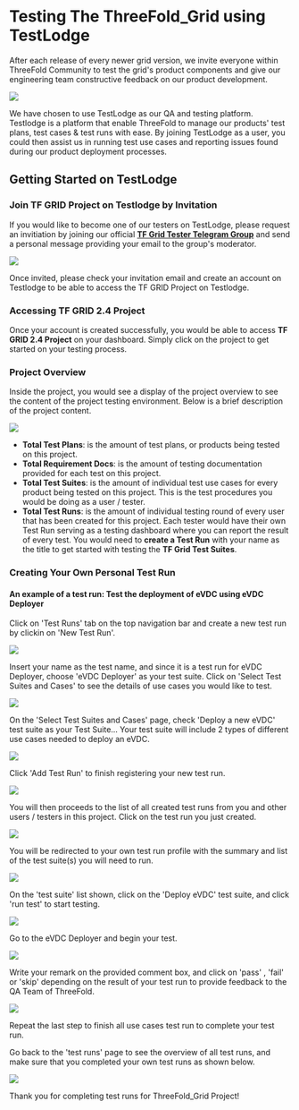 # Testing The ThreeFold_Grid using TestLodge

After each release of every newer grid version, we invite everyone within ThreeFold Community to test the grid's product components and give our engineering team constructive feedback on our product development.

![](img/test_home.png)

We have chosen to use TestLodge as our QA and testing platform. Testlodge is a platform that enable ThreeFold to manage our products' test plans, test cases & test runs with ease. By joining TestLodge as a user, you could then assist us in running test use cases and reporting issues found during our product deployment processes.

## Getting Started on TestLodge

### Join TF GRID Project on Testlodge by Invitation

If you would like to become one of our testers on TestLodge, please request an invitiation by joining our official [**TF Grid Tester Telegram Group**](https://t.me/joinchat/R75FxI_6J6tgn1jK) and send a personal message providing your email to the group's moderator.

![](img/testlodge_invitation.png)

Once invited, please check your invitation email and create an account on Testlodge to be able to access the TF GRID Project on Testlodge.

### Accessing TF GRID 2.4 Project

Once your account is created successfully, you would be able to access **TF GRID 2.4 Project** on your dashboard. Simply click on the project to get started on your testing process.

### Project Overview

Inside the project, you would see a display of the project overview to see the content of the project testing environment. Below is a brief description of the project content.

![](img/project_overview.png)

- **Total Test Plans**: is the amount of test plans, or products being tested on this project.
- **Total Requirement Docs**: is the amount of testing documentation provided for each test on this project.
- **Total Test Suites**: is the amount of individual test use cases for every product being tested on this project. This is the test procedures you would be doing as a user / tester.
- **Total Test Runs**: is the amount of individual testing round of every user that has been created for this project. Each tester would have their own Test Run serving as a testing dashboard where you can report the result of every test. You would need to **create a Test Run** with your name as the title to get started with testing the **TF Grid Test Suites**.

### Creating Your Own Personal Test Run

#### An example of a test run: Test the deployment of eVDC using eVDC Deployer

Click on 'Test Runs' tab on the top navigation bar and create a new test run by clickin on 'New Test Run'.

![](img/test_run.png)

Insert your name as the test name, and since it is a test run for eVDC Deployer, choose 'eVDC Deployer' as your test suite. Click on 'Select Test Suites and Cases' to see the details of use cases you would like to test.

![](img/evdc_test.png)

On the 'Select Test Suites and Cases' page, check 'Deploy a new eVDC' test suite as your Test Suite... Your test suite will include 2 types of different use cases needed to deploy an eVDC.

![](img/deploy_evdc.png)

Click 'Add Test Run' to finish registering your new test run.

![](img/add_test.png)

You will then proceeds to the list of all created test runs from you and other users / testers in this project. Click on the test run you just created.

![](img/my_test.png)

You will be redirected to your own test run profile with the summary and list of the test suite(s) you will need to run.

![](img/test_list.png)

On the 'test suite' list shown, click on the 'Deploy eVDC' test suite, and click 'run test' to start testing.

![](img/run_test.png)

Go to the eVDC Deployer and begin your test.

![](img/evdc_home.png)

Write your remark on the provided comment box, and click on 'pass' , 'fail' or 'skip' depending on the result of your test run to provide feedback to the QA Team of ThreeFold.

![](img/report_test.png)

Repeat the last step to finish all use cases test run to complete your test run.

Go back to the 'test runs' page to see the overview of all test runs, and make sure that you completed your own test runs as shown below.

![](img/test_finish.png)

Thank you for completing test runs for ThreeFold_Grid Project!
